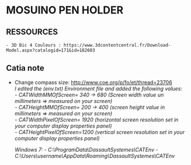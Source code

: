 # MOSUINO PEN HOLDER

## RESSOURCES
    - 3D Bic 4 Couleurs : https://www.3dcontentcentral.fr/Download-Model.aspx?catalogid=171&id=182603

## Catia note
 - Change compass size: http://www.coe.org/p/fo/et/thread=23706  
    <em>
    I edited the (env.txt) Environment file and added the following values:  
        - CATWidthMMOfScreen= 340  -> 680         (Screen width value un millimeters => measured on your screen)  
        - CATHeightMMOfScreen= 200  -> 400        (screen height value in millimeters => measured on your screen)  
        - CATWidthPixelOfScreen= 1920      (horizontal screen resolution set in your computer display properties panel)  
        - CATHeightPixelOfScreen=1200      (vertical screen resolution set in your computer display properties panel)

    Windows 7:
        - C:\ProgramData\DassaultSystemes\CATEnv
        - C:\Users\username\AppData\Roaming\DassaultSystemes\CATEnv
    </em>
